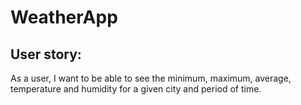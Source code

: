 # WeatherApp

## User story:
As a user, I want to be able to see the minimum, maximum, average, temperature and humidity for a given city and period of time.

## 